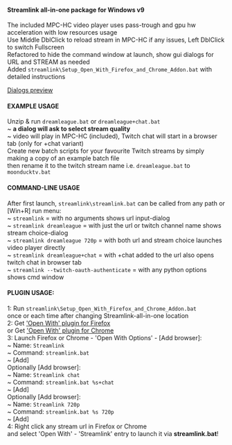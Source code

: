 #### Streamlink all-in-one package for Windows v9  
The included MPC-HC video player uses pass-trough and gpu hw acceleration with low resources usage  
Use Middle DblClick to reload stream in MPC-HC if any issues, Left DblClick to switch Fullscreen   
Refactored to hide the command window at launch, show gui dialogs for URL and STREAM as needed  
Added `streamlink\Setup_Open_With_Firefox_and_Chrome_Addon.bat` with detailed instructions  

[Dialogs preview](https://github.com/AveYo/Streamlink-all-in-one/blob/master/streamlink_preview.png?raw=true)
  
#### EXAMPLE USAGE  
Unzip & run `dreamleague.bat` or `dreamleague+chat.bat`  
~ __a dialog will ask to select stream quality__  
~ video will play in MPC-HC (included), Twitch chat will start in a browser tab (only for +chat variant)  
Create new batch scripts for your favourite Twitch streams by simply making a copy of an example batch file  
then rename it to the twitch stream name i.e. `dreamleague.bat` to `moonducktv.bat`  
  
#### COMMAND-LINE USAGE  
After first launch, `streamlink\streamlink.bat` can be called from any path or [Win+R] run menu:  
~ `streamlink`                             = with no arguments shows url input-dialog   
~ `streamlink dreamleague`                 = with just the url or twitch channel name shows stream choice-dialog   
~ `streamlink dreamleague 720p`  = with both url and stream choice launches video player directly  
~ `streamlink dreamleague+chat`            = with +chat added to the url also opens twitch chat in browser tab    
~ `streamlink --twitch-oauth-authenticate` = with any python options shows cmd window   
  
#### PLUGIN USAGE:   
1: Run `streamlink\Setup_Open_With_Firefox_and_Chrome_Addon.bat`  
once or each time after changing Streamlink-all-in-one location  
2: Get ['Open With' plugin for Firefox](https://addons.mozilla.org/en-US/firefox/addon/open-with/)    
or Get ['Open With' plugin for Chrome](https://chrome.google.com/webstore/detail/open-with/cogjlncmljjnjpbgppagklanlcbchlno)  
3: Launch Firefox or Chrome - 'Open With Options' - [Add browser]:  
~ Name: `Streamlink`  
~ Command: `streamlink.bat`  
~ [Add]  
Optionally [Add browser]:   
~ Name: `Streamlink chat`  
~ Command: `streamlink.bat %s+chat`  
~ [Add]  
Optionally [Add browser]:   
~ Name: `Streamlink 720p`  
~ Command: `streamlink.bat %s 720p`  
~ [Add]  
4: Right click any stream url in Firefox or Chrome   
and select 'Open With' - 'Streamlink' entry to launch it via __streamlink.bat__!  
